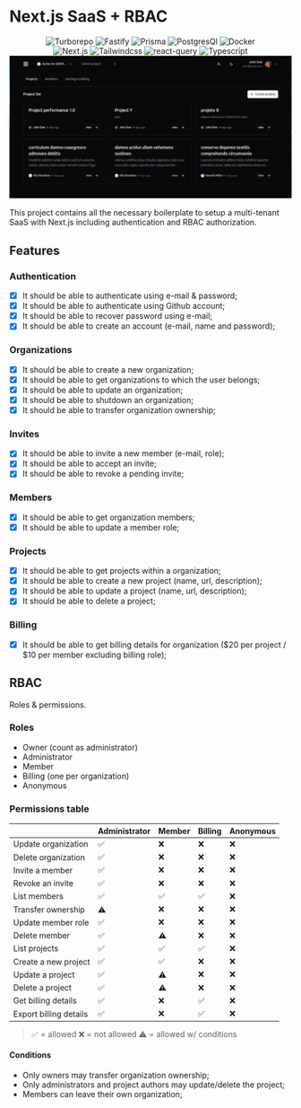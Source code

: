 # Next.js SaaS + RBAC

<div align="center">
<div data-badges>
    <img src="https://img.shields.io/badge/Turborepo-EF4444?style=for-the-badge&logo=turborepo&logoColor=white" alt="Turborepo" />
    <img src="https://img.shields.io/badge/Fastify-000000?style=for-the-badge&logo=fastify&logoColor=white" alt="Fastify" />
    <img src="https://img.shields.io/badge/Prisma-2D3748?style=for-the-badge&logo=prisma&logoColor=white" alt="Prisma" />
    <img src="https://img.shields.io/badge/PostgreSQL-336791?style=for-the-badge&logo=postgresql&logoColor=white" alt="PostgresQl" />
    <img src="https://img.shields.io/badge/Docker-2496ED?style=for-the-badge&logo=docker&logoColor=white" alt="Docker" />
</div>
<div data-badges>
    <img src="https://img.shields.io/badge/Next.js-000000?style=for-the-badge&logo=nextdotjs&logoColor=white" alt="Next.js" />
    <img src="https://img.shields.io/badge/TailwindCSS-06B6D4?style=for-the-badge&logo=tailwindcss&logoColor=white" alt="Tailwindcss" />
    <img src="https://img.shields.io/badge/React_Query-FF4154?style=for-the-badge&logo=react-query&logoColor=white" alt="react-query" />
    <img src="https://img.shields.io/badge/TypeScript-3178C6?style=for-the-badge&logo=typescript&logoColor=white" alt="Typescript" />
</div>
  <img src="https://github.com/tamires-manhaes/saas-rbac/blob/main/project.png" width="650" />
</div>


This project contains all the necessary boilerplate to setup a multi-tenant SaaS with Next.js including authentication and RBAC authorization.

## Features

### Authentication

- [x] It should be able to authenticate using e-mail & password;
- [x] It should be able to authenticate using Github account;
- [x] It should be able to recover password using e-mail;
- [x] It should be able to create an account (e-mail, name and password);

### Organizations

- [x] It should be able to create a new organization;
- [x] It should be able to get organizations to which the user belongs;
- [x] It should be able to update an organization;
- [x] It should be able to shutdown an organization;
- [x] It should be able to transfer organization ownership;

### Invites

- [x] It should be able to invite a new member (e-mail, role);
- [x] It should be able to accept an invite;
- [x] It should be able to revoke a pending invite;

### Members

- [x] It should be able to get organization members;
- [x] It should be able to update a member role;

### Projects

- [x] It should be able to get projects within a organization;
- [x] It should be able to create a new project (name, url, description);
- [x] It should be able to update a project (name, url, description);
- [x] It should be able to delete a project;

### Billing

- [x] It should be able to get billing details for organization ($20 per project / $10 per member excluding billing role);

## RBAC

Roles & permissions.

### Roles

- Owner (count as administrator)
- Administrator
- Member
- Billing (one per organization)
- Anonymous

### Permissions table

|                          | Administrator | Member | Billing | Anonymous |
| ------------------------ | ------------- | ------ | ------- | --------- |
| Update organization      | ✅            | ❌     | ❌      | ❌        |
| Delete organization      | ✅            | ❌     | ❌      | ❌        |
| Invite a member          | ✅            | ❌     | ❌      | ❌        |
| Revoke an invite         | ✅            | ❌     | ❌      | ❌        |
| List members             | ✅            | ✅     | ✅      | ❌        |
| Transfer ownership       | ⚠️            | ❌     | ❌      | ❌        |
| Update member role       | ✅            | ❌     | ❌      | ❌        |
| Delete member            | ✅            | ⚠️     | ❌      | ❌        |
| List projects            | ✅            | ✅     | ✅      | ❌        |
| Create a new project     | ✅            | ✅     | ❌      | ❌        |
| Update a project         | ✅            | ⚠️     | ❌      | ❌        |
| Delete a project         | ✅            | ⚠️     | ❌      | ❌        |
| Get billing details      | ✅            | ❌     | ✅      | ❌        |
| Export billing details   | ✅            | ❌     | ✅      | ❌        |

> ✅ = allowed
> ❌ = not allowed
> ⚠️ = allowed w/ conditions

#### Conditions

- Only owners may transfer organization ownership;
- Only administrators and project authors may update/delete the project;
- Members can leave their own organization;
